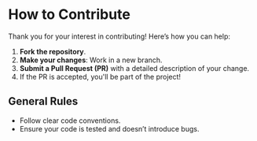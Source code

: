 # How to Contribute

Thank you for your interest in contributing! Here’s how you can help:

1. **Fork the repository**.
2. **Make your changes**: Work in a new branch.
3. **Submit a Pull Request (PR)** with a detailed description of your change.
4. If the PR is accepted, you'll be part of the project!

## General Rules
- Follow clear code conventions.
- Ensure your code is tested and doesn’t introduce bugs.
